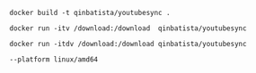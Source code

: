 ```
docker build -t qinbatista/youtubesync .
```

```
docker run -itv /download:/download  qinbatista/youtubesync
```


```
docker run -itdv /download:/download qinbatista/youtubesync
```

```
--platform linux/amd64
```
